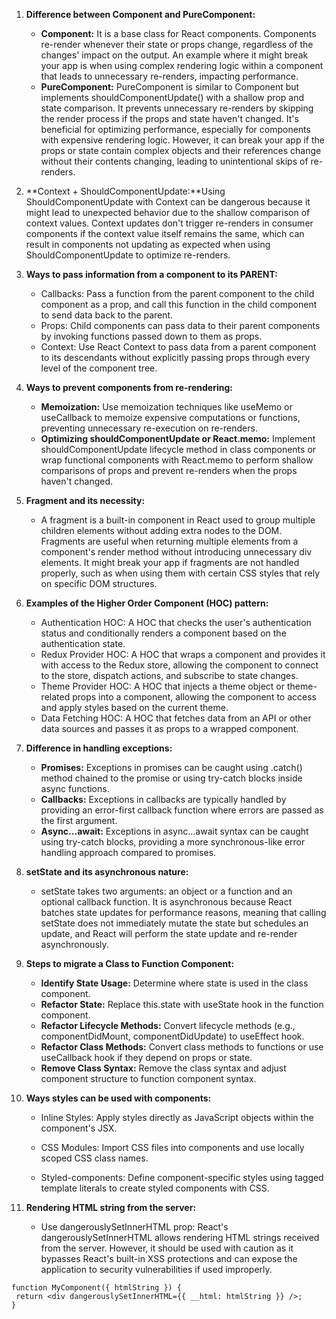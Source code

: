 1.  **Difference between Component and PureComponent:**

    - **Component:** It is a base class for React components. Components re-render whenever their state or props change, regardless of the changes' impact on the output. An example where it might break your app is when using complex rendering logic within a component that leads to unnecessary re-renders, impacting performance.
    - **PureComponent:** PureComponent is similar to Component but implements shouldComponentUpdate() with a shallow prop and state comparison. It prevents unnecessary re-renders by skipping the render process if the props and state haven't changed. It's beneficial for optimizing performance, especially for components with expensive rendering logic. However, it can break your app if the props or state contain complex objects and their references change without their contents changing, leading to unintentional skips of re-renders.

2.  **Context + ShouldComponentUpdate:**Using ShouldComponentUpdate with Context can be dangerous because it might lead to unexpected behavior due to the shallow comparison of context values. Context updates don't trigger re-renders in consumer components if the context value itself remains the same, which can result in components not updating as expected when using ShouldComponentUpdate to optimize re-renders.
3.  **Ways to pass information from a component to its PARENT:**

    - Callbacks: Pass a function from the parent component to the child component as a prop, and call this function in the child component to send data back to the parent.
    - Props: Child components can pass data to their parent components by invoking functions passed down to them as props.
    - Context: Use React Context to pass data from a parent component to its descendants without explicitly passing props through every level of the component tree.

4.  **Ways to prevent components from re-rendering:**

    - **Memoization:** Use memoization techniques like useMemo or useCallback to memoize expensive computations or functions, preventing unnecessary re-execution on re-renders.
    - **Optimizing shouldComponentUpdate or React.memo:** Implement shouldComponentUpdate lifecycle method in class components or wrap functional components with React.memo to perform shallow comparisons of props and prevent re-renders when the props haven't changed.

5.  **Fragment and its necessity:**

    - A fragment is a built-in component in React used to group multiple children elements without adding extra nodes to the DOM. Fragments are useful when returning multiple elements from a component's render method without introducing unnecessary div elements. It might break your app if fragments are not handled properly, such as when using them with certain CSS styles that rely on specific DOM structures.

6.  **Examples of the Higher Order Component (HOC) pattern:**

    - Authentication HOC: A HOC that checks the user's authentication status and conditionally renders a component based on the authentication state.
    - Redux Provider HOC: A HOC that wraps a component and provides it with access to the Redux store, allowing the component to connect to the store, dispatch actions, and subscribe to state changes.
    - Theme Provider HOC: A HOC that injects a theme object or theme-related props into a component, allowing the component to access and apply styles based on the current theme.
    - Data Fetching HOC: A HOC that fetches data from an API or other data sources and passes it as props to a wrapped component.

7.  **Difference in handling exceptions:**

    - **Promises:** Exceptions in promises can be caught using .catch() method chained to the promise or using try-catch blocks inside async functions.
    - **Callbacks:** Exceptions in callbacks are typically handled by providing an error-first callback function where errors are passed as the first argument.
    - **Async...await:** Exceptions in async...await syntax can be caught using try-catch blocks, providing a more synchronous-like error handling approach compared to promises.

8.  **setState and its asynchronous nature:**

    - setState takes two arguments: an object or a function and an optional callback function. It is asynchronous because React batches state updates for performance reasons, meaning that calling setState does not immediately mutate the state but schedules an update, and React will perform the state update and re-render asynchronously.

9.  **Steps to migrate a Class to Function Component:**

    - **Identify State Usage:** Determine where state is used in the class component.
    - **Refactor State:** Replace this.state with useState hook in the function component.
    - **Refactor Lifecycle Methods:** Convert lifecycle methods (e.g., componentDidMount, componentDidUpdate) to useEffect hook.
    - **Refactor Class Methods:** Convert class methods to functions or use useCallback hook if they depend on props or state.
    - **Remove Class Syntax:** Remove the class syntax and adjust component structure to function component syntax.

10. **Ways styles can be used with components:**

    - Inline Styles: Apply styles directly as JavaScript objects within the component's JSX.

    - CSS Modules: Import CSS files into components and use locally scoped CSS class names.

    - Styled-components: Define component-specific styles using tagged template literals to create styled components with CSS.

11. **Rendering HTML string from the server:**

    - Use dangerouslySetInnerHTML prop: React's dangerouslySetInnerHTML allows rendering HTML strings received from the server. However, it should be used with caution as it bypasses React's built-in XSS protections and can expose the application to security vulnerabilities if used improperly.

```
function MyComponent({ htmlString }) {
 return <div dangerouslySetInnerHTML={{ __html: htmlString }} />;
}
```
